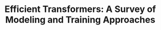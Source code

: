 ---
title: "Efficient Transformers: A Survey of Modeling and Training Approaches"
publication_date: 2023-10-15
authors:
  - title: Yi Tay
    organization: google-research/_index
  - title: Mostafa Dehghani
    organization: google-research/_index
  - title: Denny Zhou
    organization: google-research/_index
  - title: Donald Metzler
    organization: google-research/_index
categories:
  - sustainable/_index
  - ai/_index
tags:
  - Transformers
  - Energy efficiency
  - Model architecture
  - Green AI
  - Neural networks
resource_type: research
summary: |
  This comprehensive survey examines various approaches to making transformer models more computationally efficient and environmentally sustainable.

  The research analyzes different architectural innovations and training strategies that reduce the computational and energy requirements of transformer models while maintaining their effectiveness.

  The authors provide a systematic comparison of different efficiency techniques and their impact on model performance, training costs, and environmental footprint.
source_url: https://arxiv.org/abs/2310.08772
source_document: https://arxiv.org/pdf/2310.08772.pdf
source_organizations:
  - google-research/_index
language: en
--- 